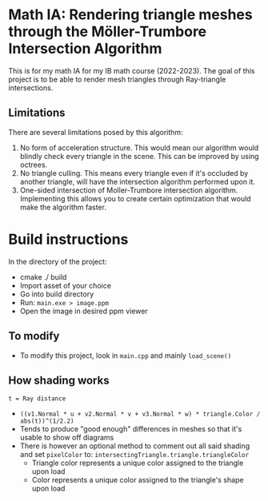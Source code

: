 # Math IA: Rendering triangle meshes through the Möller-Trumbore Intersection Algorithm 
This is for my math IA for my IB math course (2022-2023).
The goal of this project is to be able to render mesh
triangles through Ray-triangle intersections.

## Limitations
There are several limitations posed by this algorithm:
1. No form of acceleration structure. This would mean 
our algorithm would blindly check every triangle in the scene. This can be improved by using
octrees.
2. No triangle culling. This means every triangle even if it's
occluded by another triangle, will have the intersection algorithm performed
upon it.
3. One-sided intersection of Moller-Trumbore intersection algorithm.
Implementing this allows you to create certain optimization that would make the algorithm faster.

# Build instructions
In the directory of the project:
- cmake ./ build
- Import asset of your choice
- Go into build directory
- Run: ``main.exe > image.ppm``
- Open the image in desired ppm viewer

## To modify
- To modify this project, look in ``main.cpp`` and mainly ``load_scene()``

## How shading works

`t = Ray distance`
- `((v1.Normal * u + v2.Normal * v + v3.Normal * w) * triangle.Color / abs(t))^(1/2.2)`
- Tends to produce "good enough" differences in meshes so that it's usable to show off diagrams
- There is however an optional method to comment out all said shading and set ``pixelColor`` to: ``intersectingTriangle.triangle.triangleColor``
  - Triangle color represents a unique color assigned to the triangle upon load
  - Color represents a unique color assigned to the triangle's shape upon load